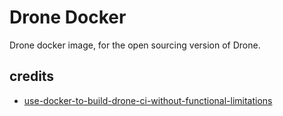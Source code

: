 # Drone Docker

Drone docker image, for the open sourcing version of Drone.

## credits

- [use-docker-to-build-drone-ci-without-functional-limitations](https://soulteary.com/2021/04/17/use-docker-to-build-drone-ci-without-functional-limitations.html)
